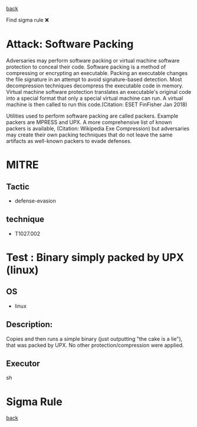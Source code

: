 
[back](../index.md)

Find sigma rule :x: 

# Attack: Software Packing 

Adversaries may perform software packing or virtual machine software protection to conceal their code. Software packing is a method of compressing or encrypting an executable. Packing an executable changes the file signature in an attempt to avoid signature-based detection. Most decompression techniques decompress the executable code in memory. Virtual machine software protection translates an executable's original code into a special format that only a special virtual machine can run. A virtual machine is then called to run this code.(Citation: ESET FinFisher Jan 2018) 

Utilities used to perform software packing are called packers. Example packers are MPRESS and UPX. A more comprehensive list of known packers is available, (Citation: Wikipedia Exe Compression) but adversaries may create their own packing techniques that do not leave the same artifacts as well-known packers to evade defenses.  

# MITRE
## Tactic
  - defense-evasion


## technique
  - T1027.002


# Test : Binary simply packed by UPX (linux)
## OS
  - linux


## Description:
Copies and then runs a simple binary (just outputting "the cake is a lie"), that was packed by UPX.
No other protection/compression were applied.


## Executor
sh

# Sigma Rule


[back](../index.md)
